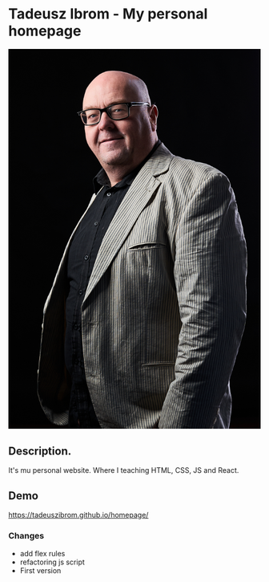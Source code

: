 # Tadeusz Ibrom - My personal homepage
![Tadeusz Ibrom](images/016.jpg)
## Description.
It's mu personal website. Where I teaching HTML, CSS, JS and React.
## Demo 
https://tadeuszibrom.github.io/homepage/

### Changes
- add flex rules
- refactoring js script
- First version